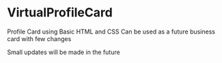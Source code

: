 # VirtualProfileCard
Profile Card using Basic HTML and CSS
Can be used as a future business card with few changes

Small updates will be made in the future
